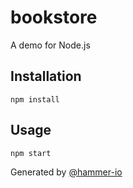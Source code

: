 # bookstore
A demo for Node.js

## Installation
`npm install`

## Usage
`npm start`

Generated by [@hammer-io](https://github.com/hammer-io/tyr)